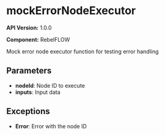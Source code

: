 # mockErrorNodeExecutor

**API Version:** 1.0.0

**Component:** RebelFLOW

Mock error node executor function for testing error handling

## Parameters

- **nodeId**: Node ID to execute
- **inputs**: Input data

## Exceptions

- **Error**: Error with the node ID

